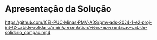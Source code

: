 # Apresentação da Solução

https://github.com/ICEI-PUC-Minas-PMV-ADS/pmv-ads-2024-1-e2-proj-int-t2-cabide-solidario/main/presentation/video-apresentacao-cabide-solidario_compac.mp4
